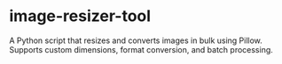 # image-resizer-tool
A Python script that resizes and converts images in bulk using Pillow. Supports custom dimensions, format conversion, and batch processing.
